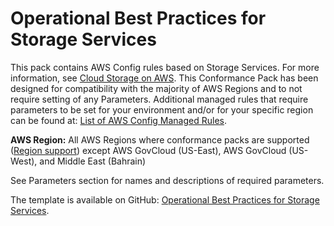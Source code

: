 # Operational Best Practices for Storage Services<a name="operational-best-practices-for-Storage-Services"></a>

 This pack contains AWS Config rules based on Storage Services\. For more information, see [Cloud Storage on AWS](https://aws.amazon.com/products/storage/)\. This Conformance Pack has been designed for compatibility with the majority of AWS Regions and to not require setting of any Parameters\. Additional managed rules that require parameters to be set for your environment and/or for your specific region can be found at: [List of AWS Config Managed Rules](https://docs.aws.amazon.com/config/latest/developerguide/managed-rules-by-aws-config.html)\. 

**AWS Region:** All AWS Regions where conformance packs are supported \([Region support](https://docs.aws.amazon.com/config/latest/developerguide/conformance-packs.html#conformance-packs-regions)\) except AWS GovCloud \(US\-East\), AWS GovCloud \(US\-West\), and Middle East \(Bahrain\)

 See Parameters section for names and descriptions of required parameters\. 

The template is available on GitHub: [Operational Best Practices for Storage Services](https://github.com/awslabs/aws-config-rules/blob/master/aws-config-conformance-packs/Operational-Best-Practices-for-Storage-Services.yaml)\.